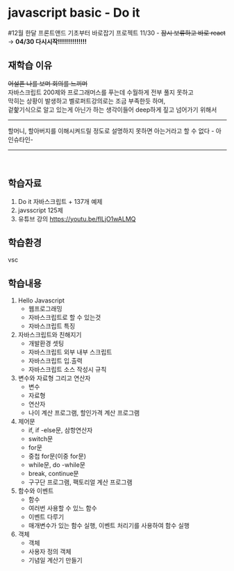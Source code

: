 # javascript basic - Do it
#12월 한달 프론트앤드 기초부터 바로잡기 프로젝트 11/30 - ~~잠시 보류하고 바로 react~~ -> <b>04/30 다시시작!!!!!!!!!!!!!!</b>

## 재학습 이유
~~어설픈 나를 보며 회의를 느끼며~~<br>
자바스크립트 200제와 프로그래머스를 푸는데 수월하게 전부 풀지 못하고<br>
막히는 상황이 발생하고 벨로퍼트강의로는 조금 부족한듯 하며,<br>
겉핥기식으로 알고 있는게 아닌가 하는 생각이들어 deep하게 짚고 넘어가기 위해서

<hr>
할머니, 할아버지를 이해시켜드릴 정도로 설명하지 못하면 아는거라고 할 수 없다 - 아인슈타인-
<hr><br>

## 학습자료
1. Do it 자바스크립트 + 137개 예제
2. javsscript 125제
3. 유튜브 강의 https://youtu.be/flLjO1wALMQ 

## 학습환경
vsc 

## 학습내용  
01. Hello Javascript
    - 웹프로그래밍
    - 자바스크립트로 할 수 있는것
    - 자바스크립트 특징
02. 자바스크립트와 친해지기
    - 개발환경 셋팅
    - 자바스크립트 외부 내부 스크립트
    - 자바스크립트 입.출력
    - 자바스크립트 소스 작성시 규칙
03. 변수와 자료형 그리고 연산자
    - 변수
    - 자료형
    - 연산자
    - 나이 계산 프로그램, 할인가격 계산 프로그램
04. 제어문
    - if, if -else문, 삼항연산자
    - switch문
    - for문
    - 중첩 for문(이중 for문)
    - while문, do -while문
    - break, continue문
    - 구구단 프로그램, 팩토리얼 계산 프로그램
05. 함수와 이벤트
    - 함수
    - 여러번 사용할 수 있느 함수
    - 이벤트 다루기
    - 매개변수가 있는 함수 실행, 이벤트 처리기를 사용하여 함수 실행
06. 객체
    - 객체
    - 사용자 정의 객체
    - 기념일 계산기 만들기
